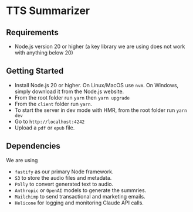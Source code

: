 # TTS Summarizer

## Requirements

- Node.js version 20 or higher (a key library we are using does not work with anything below 20)

## Getting Started

- Install Node.js 20 or higher. On Linux/MacOS use `nvm`. On Windows, simply download it from the Node.js website.
- From the root folder run `yarn` then `yarn upgrade`
- From the `client` folder run `yarn`.
- To start the server in dev mode with HMR, from the root folder run `yarn dev`
- Go to `http://localhost:4242`
- Upload a `pdf` or `epub` file.

## Dependencies

We are using

- `fastify` as our primary Node framework.
- `S3` to store the audio files and metadata.
- `Polly` to convert generated text to audio.
- `Anthropic` or `OpenAI` models to generate the summries.
- `Mailchimp` to send transactional and marketing emails.
- `Helicone` for logging and monitoring Claude API calls.
